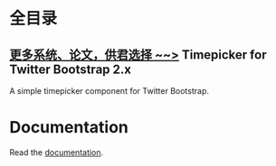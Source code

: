 # 全目录

[更多系统、论文，供君选择 ~~>](https://www.yuque.com/wisebit/blog)
Timepicker for Twitter Bootstrap 2.x
------------------------------------

A simple timepicker component for Twitter Bootstrap.

Documentation
=============

Read the <a href="http://jdewit.github.com/bootstrap-timepicker">documentation</a>.
